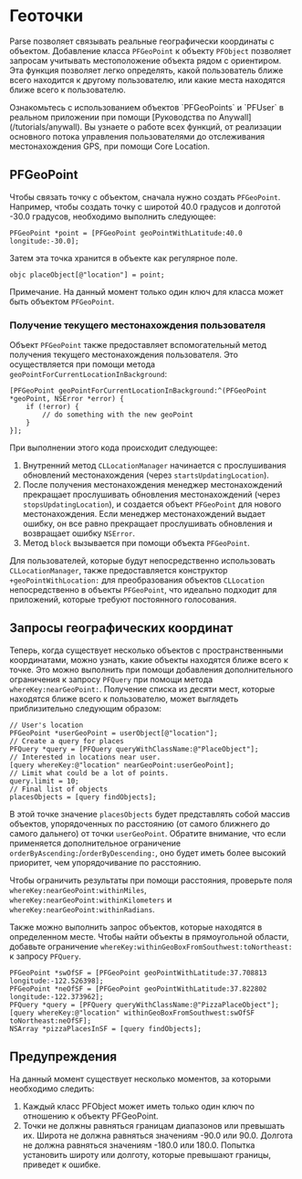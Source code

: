 # Геоточки

Parse позволяет связывать реальные географически координаты с объектом.  Добавление класса `PFGeoPoint` к объекту `PFObject` позволяет запросам учитывать местоположение объекта рядом с ориентиром.  Эта функция позволяет легко определять, какой пользователь ближе всего находится к другому пользователю, или какие места находятся ближе всего к пользователю.

<div class='tip info'><div>
  Ознакомьтесь с использованием объектов `PFGeoPoints` и `PFUser` в реальном приложении при помощи [Руководства по Anywall](/tutorials/anywall). Вы узнаете о работе всех функций, от реализации основного потока управления пользователями до отслеживания местонахождения GPS, при помощи Core Location.
</div></div>

## PFGeoPoint

Чтобы связать точку с объектом, сначала нужно создать `PFGeoPoint`.  Например, чтобы создать точку с широтой 40.0 градусов и долготой -30.0 градусов, необходимо выполнить следующее:

```objc
PFGeoPoint *point = [PFGeoPoint geoPointWithLatitude:40.0 longitude:-30.0];
```

Затем эта точка хранится в объекте как регулярное поле.

```objc placeObject[@"location"] = point;```

Примечание. На данный момент только один ключ для класса может быть объектом `PFGeoPoint`.

### Получение текущего местонахождения пользователя

Объект `PFGeoPoint` также предоставляет вспомогательный метод получения текущего местонахождения пользователя. Это осуществляется при помощи метода `geoPointForCurrentLocationInBackground`:

```objc
[PFGeoPoint geoPointForCurrentLocationInBackground:^(PFGeoPoint *geoPoint, NSError *error) {
    if (!error) {
        // do something with the new geoPoint
    }
}];
```

При выполнении этого кода происходит следующее:

1.  Внутренний метод `CLLocationManager` начинается с прослушивания обновлений местонахождения (через `startsUpdatingLocation`).
2.  После получения местонахождения менеджер местонахождений прекращает прослушивать обновления местонахождений (через `stopsUpdatingLocation`), и создается объект `PFGeoPoint` для нового местонахождения. Если менеджер местонахождений выдает ошибку, он все равно прекращает прослушивать обновления и возвращает ошибку `NSError`.
3.  Метод `block` вызывается при помощи объекта `PFGeoPoint`.

Для пользователей, которые будут непосредственно использовать `CLLocationManager`, также предоставляется конструктор `+geoPointWithLocation:` для преобразования объектов `CLLocation` непосредственно в объекты `PFGeoPoint`, что идеально подходит для приложений, которые требуют постоянного голосования.

## Запросы географических координат

Теперь, когда существует несколько объектов с пространственными координатами, можно узнать, какие объекты находятся ближе всего к точке.  Это можно выполнить при помощи добавления дополнительного ограничения к запросу `PFQuery` при помощи метода `whereKey:nearGeoPoint:`.  Получение списка из десяти мест, которые находятся ближе всего к пользователю, может выглядеть приблизительно следующим образом:

```objc
// User's location
PFGeoPoint *userGeoPoint = userObject[@"location"];
// Create a query for places
PFQuery *query = [PFQuery queryWithClassName:@"PlaceObject"];
// Interested in locations near user.
[query whereKey:@"location" nearGeoPoint:userGeoPoint];
// Limit what could be a lot of points.
query.limit = 10;
// Final list of objects
placesObjects = [query findObjects];
```

В этой точке значение `placesObjects` будет представлять собой массив объектов, упорядоченных по расстоянию (от самого ближнего до самого дальнего) от точки `userGeoPoint`. Обратите внимание, что если применяется дополнительное ограничение `orderByAscending:`/`orderByDescending:`, оно будет иметь более высокий приоритет, чем упорядочивание по расстоянию.

Чтобы ограничить результаты при помощи расстояния, проверьте поля `whereKey:nearGeoPoint:withinMiles`, `whereKey:nearGeoPoint:withinKilometers` и `whereKey:nearGeoPoint:withinRadians`.

Также можно выполнить запрос объектов, которые находятся в определенном месте.  Чтобы найти объекты в прямоугольной области, добавьте ограничение `whereKey:withinGeoBoxFromSouthwest:toNortheast:` к запросу `PFQuery`.

```objc
PFGeoPoint *swOfSF = [PFGeoPoint geoPointWithLatitude:37.708813 longitude:-122.526398];
PFGeoPoint *neOfSF = [PFGeoPoint geoPointWithLatitude:37.822802 longitude:-122.373962];
PFQuery *query = [PFQuery queryWithClassName:@"PizzaPlaceObject"];
[query whereKey:@"location" withinGeoBoxFromSouthwest:swOfSF toNortheast:neOfSF];
NSArray *pizzaPlacesInSF = [query findObjects];
```

## Предупреждения

На данный момент существует несколько моментов, за которыми необходимо следить:

1.  Каждый класс PFObject может иметь только один ключ по отношению к объекту PFGeoPoint.
2.  Точки не должны равняться границам диапазонов или превышать их.  Широта не должна равняться значениям -90.0 или 90.0.  Долгота не должна равняться значениям -180.0 или 180.0.  Попытка установить широту или долготу, которые превышают границы, приведет к ошибке.
